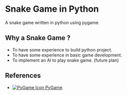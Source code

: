 # Snake Game in Python

A snake game written in python using pygame. 

## Why a Snake Game ?

- To have some experience to build python project.
- To have some experience in basic game development.
- To implement an AI to play snake game. (future plan)

## References

- [![PyGame Icon](https://www.pygame.org/docs/_static/pygame.ico) PyGame](https://www.pygame.org/docs/)
